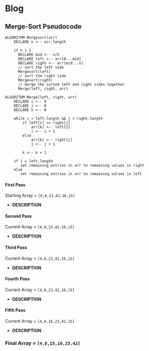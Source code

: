 # Blog
## Merge-Sort Pseudocode
```aidl
ALGORITHM Mergesort(arr)
    DECLARE n <-- arr.length

    if n > 1
      DECLARE mid <-- n/2
      DECLARE left <-- arr[0...mid]
      DECLARE right <-- arr[mid...n]
      // sort the left side
      Mergesort(left)
      // sort the right side
      Mergesort(right)
      // merge the sorted left and right sides together
      Merge(left, right, arr)

ALGORITHM Merge(left, right, arr)
    DECLARE i <-- 0
    DECLARE j <-- 0
    DECLARE k <-- 0

    while i < left.length && j < right.length
        if left[i] <= right[j]
            arr[k] <-- left[i]
            i <-- i + 1
        else
            arr[k] <-- right[j]
            j <-- j + 1

        k <-- k + 1

    if i = left.length
       set remaining entries in arr to remaining values in right
    else
       set remaining entries in arr to remaining values in left
```
#### First Pass
Starting Array = `[8,4,23,42,16,15]`

- **DESCRIPTION**



#### Second Pass
Current Array = `[4,8,23,42,16,15]`

- **DESCRIPTION**


#### Third Pass
Current Array = `[4,8,23,42,16,15]`

- **DESCRIPTION**


#### Fourth Pass
Current Array = `[4,8,23,42,16,15]`

- **DESCRIPTION**


#### Fifth Pass
Current Array = `[4,8,16,23,42,15]`

- **DESCRIPTION**

### Final Array = `[4,8,15,16,23,42]`

